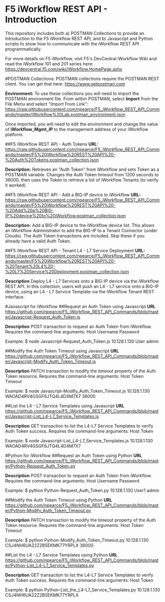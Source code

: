 # F5 iWorkflow REST API - Introduction
This repository includes both a) POSTMAN Collections to provide an Introduction to the F5 iWorkflow REST API, and b) Javascript and Python scripts to show how to communicate with the iWorkflow REST API programmatically.

For more details on F5 iWorkflow, visit F5's DevCentral iWorkflow Wiki and read the iWorkflow 101 and 201 series here: https://devcentral.f5.com/wiki/iWorkflow.HomePage.ashx



#POSTMAN Collections:
POSTMAN collections require the POSTMAN REST client. You can get that here: https://www.getpostman.com

**Environment:**
To use these collections you will need to import the POSTMAN environment file. From within POSTMAN, select **Import** from the File Menu and select "Import From Link":
https://raw.githubusercontent.com/npearce/F5_iWorkflow_REST_API_Commands/master/iWorkflow%20Lab.postman_environment.json

Once imported, you will need to edit the environment and change the value of **iWorkflow_Mgmt_IP** to the management address of your iWorkflow platform.

##F5 iWorkflow REST API - Auth Tokens
**URL:** https://raw.githubusercontent.com/npearce/F5_iWorkflow_REST_API_Commands/master/F5%20iWorkflow%20REST%20API%20-%20Auth%20Tokens.postman_collection.json

**Description:** Retrieves an "Auth Token" from iWorkflow and sets Token as a POSTMAN variable. Changes the Auth Token timeout from 1200 seconds to 36000, then uses the Token to retrieve a list of iWorkflow Tenants (to verify it worked).

##F5 iWorkflow REST API - Add a BIG-IP device to iWorkflow
**URL:** https://raw.githubusercontent.com/npearce/F5_iWorkflow_REST_API_Commands/master/F5%20iWorkflow%20REST%20API%20-%20Add%20a%20BIG-IP%20device%20to%20iWorkflow.postman_collection.json

**Description:** Add a BIG-IP device to the iWorkflow device list. This allows an iWorkflow Administrator to add the BIG-IP to a Tenant Connector (under Clouds). The Auth Token transactions are included. Skip these if you already have a valid Auth Token.

##F5 iWorkflow REST API - Tenant L4 - L7 Service Deployment
**URL:** https://raw.githubusercontent.com/npearce/F5_iWorkflow_REST_API_Commands/master/F5%20iWorkflow%20REST%20API%20-%20Tenant%20L4%20-%20L7%20Service%20Deployment.postman_collection.json

**Description** Deploy L4 - L7 Services onto a BIG-IP device via the iWorkflow REST API. In this collection, users will push an L4 - L7 service onto a BIG-IP device, using an L4 - L7 Service Template via the iWorkflow Tenant REST interface.


#Javascript for iWorkflow
##Request an Auth Token using Javascript
**URL** https://github.com/npearce/F5_iWorkflow_REST_API_Commands/blob/master/Javascript-Request_Auth_Token.js

**Description**
POST transaction to request an Auth Token from iWorkflow. Requires the command-line arguments: Host Username Password

Example: $ node Javascript-Request_Auth_Token.js 10.128.1.130 User admin

##Modify the Auth Token Timeout using Javascript
**URL** https://github.com/npearce/F5_iWorkflow_REST_API_Commands/blob/master/Javascript-Modify_Auth_Token_Timeout.js

**Description**
PATCH transaction to modify the timeout property of the Auth Token resource. Requires the command-line arguments: Host Token Timeout

Example: $ node Javascript-Modify_Auth_Token_Timeout.js 10.128.1.130 WAOAD4RV4GSGF6JTQ4L4D4M7X7 36000

##List the L4 - L7 Service Templates using Javascript
**URL** https://github.com/npearce/F5_iWorkflow_REST_API_Commands/blob/master/Javascript-List_L4-L7_Service_Templates.js

**Description**
GET transaction to list the L4-L7 Service Templates to verify Auth Token success. Requires the command-line arguments: Host Token

Example: $  node Javascript-List_L4-L7_Service_Templates.js 10.128.1.130 WAOAD4RV4GSGF6JTQ4L4D4M7X7


#Python for iWorkflow
##Request an Auth Token using Python
**URL** https://github.com/npearce/F5_iWorkflow_REST_API_Commands/blob/master/Python-Request_Auth_Token.py

**Description**
POST transaction to request an Auth Token from iWorkflow. Requires the command-line arguments: Host Username Password

Example: $ python Python-Request_Auth_Token.py 10.128.1.130 User1 admin

##Modify the Auth Token Timeout using Python
**URL** https://github.com/npearce/F5_iWorkflow_REST_API_Commands/blob/master/Python-Modify_Auth_Token_Timeout.py

**Description**
PATCH transaction to modify the timeout property of the Auth Token resource. Requires the command-line arguments: Host Token Timeout

Example: $ python Python-Modify_Auth_Token_Timeout.py 10.128.1.130 CSJ4NH6UA22Z2B5EKMK77YRPLX 36000

##List the L4 - L7 Service Templates using Python
**URL** https://github.com/npearce/F5_iWorkflow_REST_API_Commands/blob/master/Python-List_L4-L7_Service_Templates.py

**Description**
GET transaction to list the L4-L7 Service Templates to verify Auth Token success. Requires the command-line arguments: Host Token

Example: $ python Python-List_the_L4-L7_Service_Templates.py 10.128.1.130 CSJ4NH6UA22Z2B5EKMK77YRPLX
